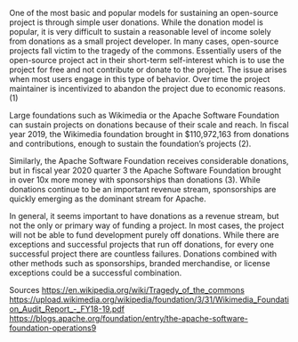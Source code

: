 One of the most basic and popular models for sustaining an open-source project is through simple user donations. While the donation model is popular, it is very difficult to sustain a reasonable level of income solely from donations as a small project developer. In many cases, open-source projects fall victim to the tragedy of the commons. Essentially users of the open-source project act in their short-term self-interest which is to use the project for free and not contribute or donate to the project. The issue arises when most users engage in this type of behavior. Over time the project maintainer is incentivized to abandon the project due to economic reasons. (1)

Large foundations such as Wikimedia or the Apache Software Foundation can sustain projects on donations because of their scale and reach. In fiscal year 2019, the Wikimedia foundation brought in $110,972,163 from donations and contributions, enough to sustain the foundation’s projects (2). 

Similarly, the Apache Software Foundation receives considerable donations, but in fiscal year 2020 quarter 3 the Apache Software Foundation brought in over 10x more money with sponsorships than donations (3). While donations continue to be an important revenue stream, sponsorships are quickly emerging as the dominant stream for Apache.

In general, it seems important to have donations as a revenue stream, but not the only or primary way of funding a project. In most cases, the project will not be able to fund development purely off donations. While there are exceptions and successful projects that run off donations, for every one successful project there are countless failures. Donations combined with other methods such as sponsorships, branded merchandise, or license exceptions could be a successful combination.


















Sources
https://en.wikipedia.org/wiki/Tragedy_of_the_commons
https://upload.wikimedia.org/wikipedia/foundation/3/31/Wikimedia_Foundation_Audit_Report_-_FY18-19.pdf
https://blogs.apache.org/foundation/entry/the-apache-software-foundation-operations9
